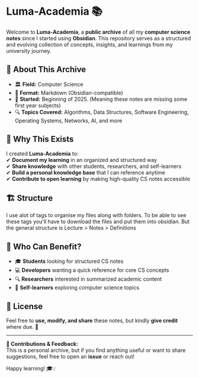 # Luma-Academia 📚  

Welcome to **Luma-Academia**, a **public archive** of all my **computer science notes** since I started using **Obsidian**. This repository serves as a structured and evolving collection of concepts, insights, and learnings from my university journey.  

## 📖 About This Archive  
- 🏛 **Field:** Computer Science  
- 📝 **Format:** Markdown (Obsidian-compatible)  
- 📆 **Started:** Beginning of 2025. (Meaning these notes are missing some first year subjects)
- 🔍 **Topics Covered:** Algorithms, Data Structures, Software Engineering, Operating Systems, Networks, AI, and more  

## 🚀 Why This Exists  
I created **Luma-Academia** to:  
✔ **Document my learning** in an organized and structured way  
✔ **Share knowledge** with other students, researchers, and self-learners  
✔ **Build a personal knowledge base** that I can reference anytime  
✔ **Contribute to open learning** by making high-quality CS notes accessible  

## 🏗 Structure  
I use alot of tags to organise my files along with folders. To be able to see these tags you'll have to download the files and put them into obsidian. But the general structure is Lecture > Notes > Definitions


## 🎯 Who Can Benefit?  
- 🎓 **Students** looking for structured CS notes  
- 💻 **Developers** wanting a quick reference for core CS concepts  
- 🔍 **Researchers** interested in summarized academic content  
- 🤖 **Self-learners** exploring computer science topics  

## 📜 License  
Feel free to **use, modify, and share** these notes, but kindly **give credit** where due. 🚀  

---  

**🌟 Contributions & Feedback:**  
This is a personal archive, but if you find anything useful or want to share suggestions, feel free to open an **issue** or reach out!  

Happy learning! 🎓💡  
